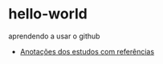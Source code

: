 # hello-world
aprendendo a usar o github 

- [Anotações dos estudos com referências](https://www.notion.so/Comandos-Git-0793e10c73db44cf924958d438935444)
